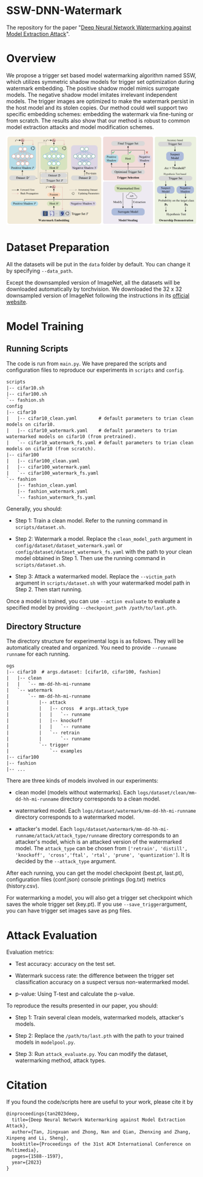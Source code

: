 # SSW-DNN-Watermark

The repository for the paper "[Deep Neural Network Watermarking against Model Extraction Attack](https://dl.acm.org/doi/abs/10.1145/3581783.3612515)".

# Overview

We propose a trigger set based model watermarking algorithm named SSW, which utilizes symmetric shadow models for trigger set optimization during watermark embedding. The positive shadow model mimics surrogate models. The negative shadow model imitates irrelevant independent models. The trigger images are optimized to make the watermark persist in the host model and its stolen copies. Our method could well support two specific embedding schemes: embedding the watermark via fine-tuning or from scratch. The results also show that our method is robust to common model extraction attacks and model modification schemes.

![](assets/overview.png)

# Dataset Preparation

All the datasets will be put in the `data` folder by default. You can change it by specifying `--data_path`. 

Except the downsampled version of ImageNet, all the datasets will be downloaded automatically by torchvision. We downloaded the 32 x 32 downsampled version of ImageNet following the instructions in its [official website](https://patrykchrabaszcz.github.io/Imagenet32/).

# Model Training

## Running Scripts

The code is run from `main.py`. We have prepared the scripts and configuration files to reproduce our experiments in `scripts` and `config`. 

```
scripts
|-- cifar10.sh
|-- cifar100.sh
`-- fashion.sh
config
|-- cifar10
|   |-- cifar10_clean.yaml        # default parameters to trian clean models on cifar10.
|   |-- cifar10_watermark.yaml    # default parameters to trian watermarked models on cifar10 (from pretrained).
|   `-- cifar10_watermark_fs.yaml # default parameters to trian clean models on cifar10 (from scratch).
|-- cifar100
|   |-- cifar100_clean.yaml
|   |-- cifar100_watermark.yaml
|   `-- cifar100_watermark_fs.yaml
`-- fashion
    |-- fashion_clean.yaml
    |-- fashion_watermark.yaml
    `-- fashion_watermark_fs.yaml
```

Generally, you should:

- Step 1: Train a clean model. Refer to the running command in `scripts/dataset.sh`.

- Step 2: Watermark a model. Replace the `clean_model_path` argument in `config/dataset/dataset_watermark.yaml` or  `config/dataset/dataset_watermark_fs.yaml` with the path to your clean model obtained in Step 1. Then use the running command in `scripts/dataset.sh`.

- Step 3: Attack a watermarked model. Replace the `--victim_path` argument in  `scripts/dataset.sh` with your watermarked model path in Step 2. Then start running.

Once a model is trained, you can use `--action evaluate` to evaluate a specified model by providing `--checkpoint_path /path/to/last.pth`.

## Directory Structure

The directory structure for experimental logs is as follows. They will be automatically created and organized. You need to provide `--runname runname` for each running.

```
ogs
|-- cifar10  # args.dataset: [cifar10, cifar100, fashion]
|   |-- clean
|   |   `-- mm-dd-hh-mi-runname
|   `-- watermark
|       `-- mm-dd-hh-mi-runname
|           |-- attack
|           |   |-- cross  # args.attack_type
|           |   |   `-- runname
|           |   |-- knockoff
|           |   |   `-- runname
|           |   `-- retrain
|           |       `-- runname
|           `-- trigger
|               `-- examples
|-- cifar100
|-- fashion
|-- ...
```

There are three kinds of models involved in our experiments:

- clean model (models without watermarks). Each `logs/dataset/clean/mm-dd-hh-mi-runname` directory corresponds to a clean model.

- watermarked model. Each `logs/dataset/watermark/mm-dd-hh-mi-runname` directory corresponds to a watermarked model.

- attacker's model. Each `logs/dataset/watermark/mm-dd-hh-mi-runname/attack/attack_type/runname` directory corresponds to an attacker's model, which is an attacked version of the watermarked model. The `attack_type` can be chosen from `['retrain', 'distill', 'knockoff', 'cross','ftal', 'rtal', 'prune', 'quantization']`. It is decided by the `--attack_type` argument.

After each running, you can get the model checkpoint (best.pt, last.pt), configuration files (conf.json) console printings (log.txt) metrics (history.csv).

For watermarking a model, you will also get a trigger set checkpoint which saves the whole trigger set (key.pt). If you use `--save_trigger`argument, you can have trigger set images save as png files.

# Attack Evaluation

Evaluation metrics:

- Test accuracy: accuracy on the test set.

- Watermark success rate: the difference between the trigger set classification accuracy on a suspect versus non-watermarked model.

- p-value: Using T-test and calculate the p-value.

To reproduce the results presented in our paper, you should:

- Step 1: Train several clean models, watermarked models, attacker's models. 

- Step 2: Replace the `/path/to/last.pth` with the path to your trained models in `modelpool.py`.

- Step 3: Run `attack_evaluate.py`. You can modify the dataset, watermarking method, attack types.

# Citation

If you found the code/scripts here are useful to your work, please cite it by

```
@inproceedings{tan2023deep,
  title={Deep Neural Network Watermarking against Model Extraction Attack},
  author={Tan, Jingxuan and Zhong, Nan and Qian, Zhenxing and Zhang, Xinpeng and Li, Sheng},
  booktitle={Proceedings of the 31st ACM International Conference on Multimedia},
  pages={1588--1597},
  year={2023}
}
```
